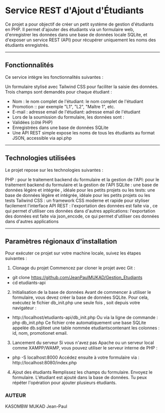 # Service REST d'Ajout d'Étudiants

Ce projet a pour objectif de créer un petit système de gestion d'étudiants en PHP. 
Il permet d'ajouter des étudiants via un formulaire web, d'enregistrer les données dans une base de données locale SQLite, 
et d'exposer un service REST (API) pour récupérer uniquement les noms des étudiants enregistrés.

---

## Fonctionnalités
  Ce service intègre les fonctionnalités suivantes :

  Un formulaire stylisé avec Tailwind CSS pour faciliter la saisie des données.
  Trois champs sont demandés pour chaque étudiant :
  - Nom : le nom complet de l'étudiant: le nom complet de l'étudiant
  - Promotion :: par exemple "L1", "L2", "Maître 1", etc.
  - E-mail : adresse email de l'étudiant: adresse email de l'étudiant
  - Lors de la soumission du formulaire, les données sont :
  - Validées (côté PHP)
  - Enregistrées dans une base de données SQLite
  - Une API REST simple expose les noms de tous les étudiants au format JSON, accessible via api.php



---

## Technologies utilisées

Le projet repose sur les technologies suivantes :

PHP : pour le traitement backend du formulaire et la gestion de l'API: pour le traitement backend du formulaire et la gestion de l'API
SQLite : une base de données légère et intégrée , idéale pour les petits projets ou les tests: une base de données légère et intégrée, idéale pour les petits projets ou les tests
Tailwind CSS : un framework CSS moderne et rapide pour styliser facilement l'interface
API REST : l'exportation des données est faite via , ce qui permet d'utiliser ces données dans d'autres applications: l'exportation des données est faite via json_encode, ce qui permet d'utiliser ces données dans d'autres applications

---

## Paramètres régionaux d'installation

Pour exécuter ce projet sur votre machine locale, suivez les étapes suivantes :
1. Clonage du projet
  Commencez par cloner le projet avec Git :
  * git clone https://github.com/JeanPaulMUKAD/Gestion_Etudiants
  * cd etudiants-api

2. Initialisation de la base de données
  Avant de commencer à utiliser le formulaire, vous devez créer la base de données SQLite.
  Pour cela, exécutez le fichier db_init.php une seule fois , soit depuis votre navigateur :
  * http://localhost/etudiants-api/db_init.php
  Ou via la ligne de commande :
  php db_init.php
  Ce fichier crée automatiquement une base SQLite appelée db.sqliteet une table nommée etudiantscontenant les colonnes : id, nom, promotionet email.

3. Lancement du serveur
  Si vous n'avez pas Apache ou un serveur local comme XAMPP/WAMP, vous pouvez utiliser le serveur interne de PHP :
  * php -S localhost:8000
  Accédez ensuite à votre formulaire via :
  http://localhost:8080/index.php

4. Ajout des étudiants
  Remplissez les champs du formulaire.
  Envoyez le formulaire.
  L'étudiant est ajouté dans la base de données.
  Tu peux répéter l'opération pour ajouter plusieurs étudiants.


### AUTEUR
KASOMBW MUKAD Jean-Paul